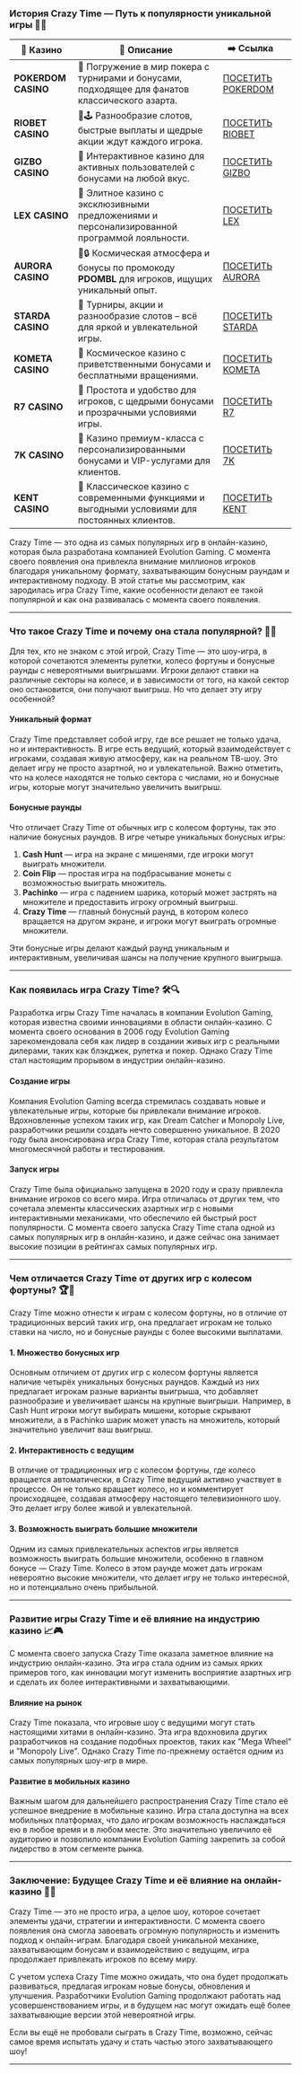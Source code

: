 ### История Crazy Time — Путь к популярности уникальной игры 🎰🌟
| 🎰 Казино           | 📜 Описание                                                                                       | ➡️ Ссылка                                                                                          |   |
| ------------------- | ------------------------------------------------------------------------------------------------- | -------------------------------------------------------------------------------------------------- | - |
| **POKERDOM CASINO** | 🎲 Погружение в мир покера с турнирами и бонусами, подходящее для фанатов классического азарта.   | [ПОСЕТИТЬ POKERDOM](https://brandplay.link/FwVc4f)                                                 |   |
| **RIOBET CASINO**   | 🌟🕹️ Разнообразие слотов, быстрые выплаты и щедрые акции ждут каждого игрока.                    | [ПОСЕТИТЬ RIOBET](https://brandplay.link/TnjsxFvH)                                                 |   |
| **GIZBO CASINO**    | 🚀 Интерактивное казино для активных пользователей с бонусами на любой вкус.                      | [ПОСЕТИТЬ GIZBO](https://brandplay.link/rvzLrVLp)                                                  |   |
| **LEX CASINO**      | 🎰 Элитное казино с эксклюзивными предложениями и персонализированной программой лояльности.      | [ПОСЕТИТЬ LEX](https://brandplay.link/VMqNXPFs)                                                    |   |
| **AURORA CASINO**   | 🌌🔒 Космическая атмосфера и бонусы по промокоду **PDOMBL** для игроков, ищущих уникальный опыт. | [ПОСЕТИТЬ AURORA](https://10trafic-stat2.com/click/668546556bcc6313411604bc/6766/13031/subaccount) |   |
| **STARDA CASINO**   | 🌠 Турниры, акции и разнообразие слотов – всё для яркой и увлекательной игры.                     | [ПОСЕТИТЬ STARDA](https://brandplay.link/HDcDrxLk)                                                 |   |
| **KOMETA CASINO**   | 💫 Космическое казино с приветственными бонусами и бесплатными вращениями.                        | [ПОСЕТИТЬ KOMETA](https://brandplay.link/jHzFFYGv)                                                 |   |
| **R7 CASINO**       | 🎯 Простота и удобство для игроков, с щедрыми бонусами и прозрачными условиями игры.              | [ПОСЕТИТЬ R7](https://brandplay.link/dByFXP7h)                                                     |   |
| **7K CASINO**       | 💎 Казино премиум-класса с персонализированными бонусами и VIP-услугами для клиентов.             | [ПОСЕТИТЬ 7K](https://brandplay.link/dd46bNgD)                                                     |   |
| **KENT CASINO**     | 🎲 Классическое казино с современными функциями и выгодными условиями для постоянных клиентов.    | [ПОСЕТИТЬ KENT](https://brandplay.link/XRH1g6Vb)                                                   

Crazy Time — это одна из самых популярных игр в онлайн-казино, которая была разработана компанией Evolution Gaming. С момента своего появления она привлекла внимание миллионов игроков благодаря уникальному формату, захватывающим бонусным раундам и интерактивному подходу. В этой статье мы рассмотрим, как зародилась игра Crazy Time, какие особенности делают ее такой популярной и как она развивалась с момента своего появления.

***

### Что такое Crazy Time и почему она стала популярной? 🎯🎉

Для тех, кто не знаком с этой игрой, Crazy Time — это шоу-игра, в которой сочетаются элементы рулетки, колесо фортуны и бонусные раунды с невероятными выигрышами. Игроки делают ставки на различные секторы на колесе, и в зависимости от того, на какой сектор оно остановится, они получают выигрыш. Но что делает эту игру особенной?

#### Уникальный формат

Crazy Time представляет собой игру, где все решает не только удача, но и интерактивность. В игре есть ведущий, который взаимодействует с игроками, создавая живую атмосферу, как на реальном ТВ-шоу. Это делает игру не просто азартной, но и увлекательной. Важно отметить, что на колесе находятся не только сектора с числами, но и бонусные игры, которые могут значительно увеличить выигрыш.

#### Бонусные раунды

Что отличает Crazy Time от обычных игр с колесом фортуны, так это наличие бонусных раундов. В игре четыре уникальных бонусных игры:

1. **Cash Hunt** — игра на экране с мишенями, где игроки могут выиграть множители.
2. **Coin Flip** — простая игра на подбрасывание монеты с возможностью выиграть множитель.
3. **Pachinko** — игра с падением шарика, который может застрять на множителе и предоставить игроку огромный выигрыш.
4. **Crazy Time** — главный бонусный раунд, в котором колесо вращается на другом экране, и игроки могут выиграть огромные множители.

Эти бонусные игры делают каждый раунд уникальным и интерактивным, увеличивая шансы на получение крупного выигрыша.

***

### Как появилась игра Crazy Time? 🛠️🔍

Разработка игры Crazy Time началась в компании Evolution Gaming, которая известна своими инновациями в области онлайн-казино. С момента своего основания в 2006 году Evolution Gaming зарекомендовала себя как лидер в создании живых игр с реальными дилерами, таких как блэкджек, рулетка и покер. Однако Crazy Time стал настоящим прорывом в индустрии онлайн-казино.

#### Создание игры

Компания Evolution Gaming всегда стремилась создавать новые и увлекательные игры, которые бы привлекали внимание игроков. Вдохновленные успехом таких игр, как Dream Catcher и Monopoly Live, разработчики решили создать нечто совершенно уникальное. В 2020 году была анонсирована игра Crazy Time, которая стала результатом многомесячной работы и тестирования.

#### Запуск игры

Crazy Time была официально запущена в 2020 году и сразу привлекла внимание игроков со всего мира. Игра отличалась от других тем, что сочетала элементы классических азартных игр с новыми интерактивными механиками, что обеспечило ей быстрый рост популярности. С момента своего запуска Crazy Time стала одной из самых популярных игр в онлайн-казино, и даже сейчас она занимает высокие позиции в рейтингах самых популярных игр.

***

### Чем отличается Crazy Time от других игр с колесом фортуны? 🏆🎡

Crazy Time можно отнести к играм с колесом фортуны, но в отличие от традиционных версий таких игр, она предлагает игрокам не только ставки на число, но и бонусные раунды с более высокими выплатами.

#### 1. Множество бонусных игр

Основным отличием от других игр с колесом фортуны является наличие четырёх уникальных бонусных раундов. Каждый из них предлагает игрокам разные варианты выигрыша, что добавляет разнообразие и увеличивает шансы на крупные выигрыши. Например, в Cash Hunt игроки могут выбирать мишени, которые скрывают множители, а в Pachinko шарик может упасть на множитель, который значительно увеличит ваш выигрыш.

#### 2. Интерактивность с ведущим

В отличие от традиционных игр с колесом фортуны, где колесо вращается автоматически, в Crazy Time ведущий активно участвует в процессе. Он не только вращает колесо, но и комментирует происходящее, создавая атмосферу настоящего телевизионного шоу. Это делает игру более живой и увлекательной.

#### 3. Возможность выиграть большие множители

Одним из самых привлекательных аспектов игры является возможность выиграть большие множители, особенно в главном бонусе — Crazy Time. Колесо в этом раунде может дать игрокам невероятно высокие множители, что делает игру не только интересной, но и потенциально очень прибыльной.

***

### Развитие игры Crazy Time и её влияние на индустрию казино 📈🎮

С момента своего запуска Crazy Time оказала заметное влияние на индустрию онлайн-казино. Эта игра стала одним из самых ярких примеров того, как инновации могут изменить восприятие азартных игр и сделать их более интерактивными и захватывающими.

#### Влияние на рынок

Crazy Time показала, что игровые шоу с ведущими могут стать настоящими хитами в онлайн-казино. Эта игра вдохновила других разработчиков на создание подобных проектов, таких как "Mega Wheel" и "Monopoly Live". Однако Crazy Time по-прежнему остаётся одним из самых популярных шоу-игр в мире.

#### Развитие в мобильных казино

Важным шагом для дальнейшего распространения Crazy Time стало её успешное внедрение в мобильные казино. Игра стала доступна на всех мобильных платформах, что дало игрокам возможность наслаждаться ею в любое время и в любом месте. Это значительно увеличило её аудиторию и позволило компании Evolution Gaming закрепить за собой лидерство в этом сегменте рынка.

***

### Заключение: Будущее Crazy Time и её влияние на онлайн-казино 🎉🔮

Crazy Time — это не просто игра, а целое шоу, которое сочетает элементы удачи, стратегии и интерактивности. С момента своего появления она смогла завоевать огромную популярность и изменить подход к онлайн-играм. Благодаря своей уникальной механике, захватывающим бонусам и взаимодействию с ведущим, игра продолжает привлекать игроков по всему миру.

С учетом успеха Crazy Time можно ожидать, что она будет продолжать развиваться, предлагая игрокам новые бонусы, обновления и улучшения. Разработчики Evolution Gaming продолжают работать над усовершенствованием игры, и в будущем нас могут ожидать ещё более захватывающие версии этой невероятной игры.

Если вы ещё не пробовали сыграть в Crazy Time, возможно, сейчас самое время испытать удачу и стать частью этого захватывающего шоу!

***

